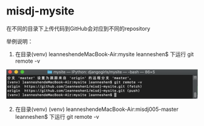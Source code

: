 # misdj-mysite
在不同的目录下上传代码到GitHub会对应到不同的repository

举例说明：

1. 在目录(venv) leanneshendeMacBook-Air:mysite leanneshen$ 下运行 git remote -v

![Step1](img/1_mysite.png)


2. 在目录(venv) (venv) leanneshendeMacBook-Air:misdj005-master leanneshen$ 下运行 git remote -v

















